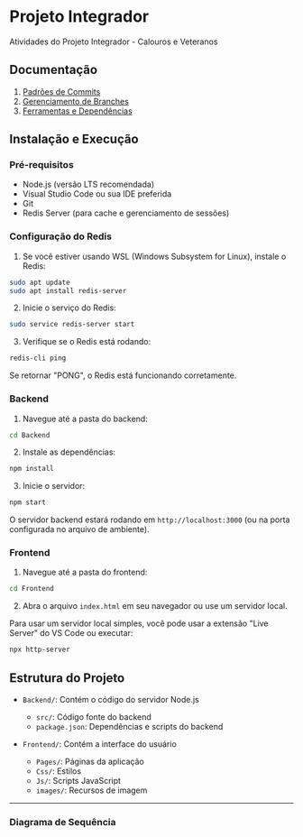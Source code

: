 # Projeto Integrador  
Atividades do Projeto Integrador - Calouros e Veteranos  

## **Documentação**  

1. [Padrões de Commits](PadraoCommit.md)  
2. [Gerenciamento de Branches](GerenciamentoBranch.md)  
3. [Ferramentas e Dependências](Ferramentas_e_dependencias.md)  

## **Instalação e Execução**

### Pré-requisitos
- Node.js (versão LTS recomendada)
- Visual Studio Code ou sua IDE preferida
- Git
- Redis Server (para cache e gerenciamento de sessões)

### Configuração do Redis

1. Se você estiver usando WSL (Windows Subsystem for Linux), instale o Redis:
```bash
sudo apt update
sudo apt install redis-server
```

2. Inicie o serviço do Redis:
```bash
sudo service redis-server start
```

3. Verifique se o Redis está rodando:
```bash
redis-cli ping
```
Se retornar "PONG", o Redis está funcionando corretamente.

### Backend

1. Navegue até a pasta do backend:
```bash
cd Backend
```

2. Instale as dependências:
```bash
npm install
```

3. Inicie o servidor:
```bash
npm start
```

O servidor backend estará rodando em `http://localhost:3000` (ou na porta configurada no arquivo de ambiente).

### Frontend

1. Navegue até a pasta do frontend:
```bash
cd Frontend
```

2. Abra o arquivo `index.html` em seu navegador ou use um servidor local.

Para usar um servidor local simples, você pode usar a extensão "Live Server" do VS Code ou executar:
```bash
npx http-server
```

## **Estrutura do Projeto**

- `Backend/`: Contém o código do servidor Node.js
  - `src/`: Código fonte do backend
  - `package.json`: Dependências e scripts do backend

- `Frontend/`: Contém a interface do usuário
  - `Pages/`: Páginas da aplicação
  - `Css/`: Estilos
  - `Js/`: Scripts JavaScript
  - `images/`: Recursos de imagem

---

### **Diagrama de Sequência**
```